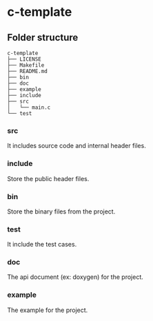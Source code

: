 # c-template

## Folder structure
```
c-template
├── LICENSE
├── Makefile
├── README.md
├── bin
├── doc
├── example
├── include
├── src
│   └── main.c
└── test
```

### src
It includes source code and internal header files.

### include
Store the public header files.

### bin
Store the binary files from the project.

### test
It include the test cases.

### doc
The api document (ex: doxygen) for the project.

### example
The example for the project.
